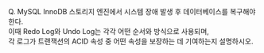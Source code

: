 Q. MySQL InnoDB 스토리지 엔진에서 시스템 장애 발생 후 데이터베이스를 복구해야 한다.  
이때 Redo Log와 Undo Log는 각각 어떤 순서와 방식으로 사용되며,  
각 로그가 트랜잭션의 ACID 속성 중 어떤 속성을 보장하는 데 기여하는지 설명하시오.
